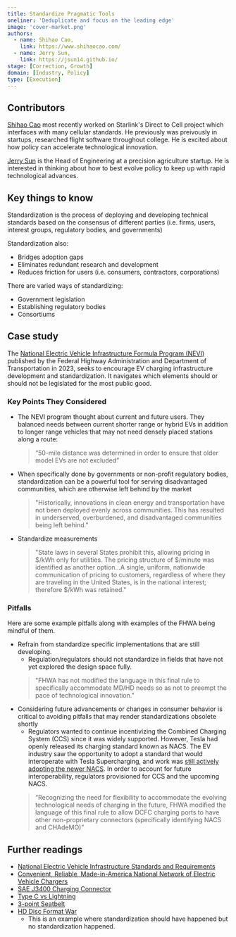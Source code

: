 ```yaml
---
title: Standardize Pragmatic Tools
oneliner: 'Deduplicate and focus on the leading edge'
image: 'cover-market.png'
authors:
  - name: Shihao Cao,
    link: https://www.shihaocao.com/
  - name: Jerry Sun,
    link: https://jsun14.github.io/
stage: [Correction, Growth]
domain: [Industry, Policy]
type: [Execution]
---
```


## Contributors

[Shihao Cao](https://www.shihaocao.com/) most recently worked on Starlink's Direct to Cell project which interfaces with many cellular standards. He previously was preivously in startups, researched flight software throughout college. He is excited about how policy can accelerate technological innovation.

[Jerry Sun](https://jsun14.github.io/) is the Head of Engineering at a precision agriculture startup. He is interested in thinking about how to best evolve policy to keep up with rapid technological advances. 

## Key things to know

Standardization is the process of deploying and developing technical standards based on the consensus of different parties (i.e. firms, users, interest groups, regulatory bodies, and governments)

Standardization also:
- Bridges adoption gaps
- Eliminates redundant research and development
- Reduces friction for users (i.e. consumers, contractors, corporations)

There are varied ways of standardizing:
- Government legislation
- Establishing regulatory bodies
- Consortiums

## Case study

The [National Electric Vehicle Infrastructure Formula Program (NEVI)](https://www.federalregister.gov/documents/2023/02/28/2023-03500/national-electric-vehicle-infrastructure-standards-and-requirements) published by the Federal Highway Administration and Department of Transportation in 2023, seeks to encourage EV charging infrastructure development and standardization. It navigates which elements should or should not be legislated for the most public good.

### Key Points They Considered

- The NEVI program thought about current and future users. They balanced needs between current shorter range or hybrid EVs in addition to longer range vehicles that may not need densely placed stations along a route:
  > “50-mile distance was determined in order to ensure that older model EVs are not excluded”
- When specifically done by governments or non-profit regulatory bodies, standardization can be a powerful tool for serving disadvantaged communities, which are otherwise left behind by the market
  > "Historically, innovations in clean energy and transportation have not been deployed evenly across communities. This has resulted in underserved, overburdened, and disadvantaged communities being left behind."
- Standardize measurements
  > "State laws in several States prohibit this, allowing pricing in $/kWh only for utilities. The pricing structure of $/minute was identified as another option…A single, uniform, nationwide communication of pricing to customers, regardless of where they are traveling in the United States, is in the national interest; therefore $/kWh was retained."

### Pitfalls

Here are some example pitfalls along with examples of the FHWA being mindful of them.

- Refrain from standardize specific implementations that are still developing.
  - Regulation/regulators should not standardize in fields that have not yet explored the design space fully.
  > "FHWA has not modified the language in this final rule to specifically accommodate MD/HD needs so as not to preempt the pace of technological innovation."
- Considering future advancements or changes in consumer behavior is critical to avoiding pitfalls that may render standardizations obsolete shortly
  - Regulators wanted to continue incentivizing the Combined Charging System (CCS) since it was widely supported. However, Tesla had openly released its charging standard known as NACS. The EV industry saw the opportunity to adopt a standard that would interoperate with Tesla Supercharging, and work was [still actively adopting the newer NACS](https://driveelectric.gov/charging-connector). In order to account for future interoperability, regulators provisioned for CCS and the upcoming NACS.
  > “Recognizing the need for flexibility to accommodate the evolving technological needs of charging in the future, FHWA modified the language of this final rule to allow DCFC charging ports to have other non-proprietary connectors (specifically identifying NACS and CHAdeMO)”

## Further readings
- [National Electric Vehicle Infrastructure Standards and Requirements](https://www.federalregister.gov/documents/2023/02/28/2023-03500/national-electric-vehicle-infrastructure-standards-and-requirements)
- [Convenient, Reliable, Made-in-America National Network of Electric Vehicle Chargers](https://www.whitehouse.gov/briefing-room/statements-releases/2023/06/27/fact-sheet-biden-harris-administration-driving-forward-on-convenient-reliable-made-in-america-national-network-of-electric-vehicle-chargers/)
- [SAE J3400 Charging Connector](https://driveelectric.gov/charging-connector)
- [Type C vs Lightning](https://www.europarl.europa.eu/news/en/press-room/20220930IPR41928/long-awaited-common-charger-for-mobile-devices-will-be-a-reality-in-2024)
- [3-point Seatbelt](https://www.forbes.com/sites/douglasbell/2019/08/13/60-years-of-seatbelts-volvos-great-gift-to-the-world/?sh=11a5f40c22bc )
- [HD Disc Format War](https://en.wikipedia.org/wiki/High-definition_optical_disc_format_war#:~:text=The%20high%2Ddefinition%20optical%20disc%20format%20war%20was%20a%20market,won%20by%20Blu%2Dray%20Disc.)
  - This is an example where standardization should have happened but no standardization happened.
